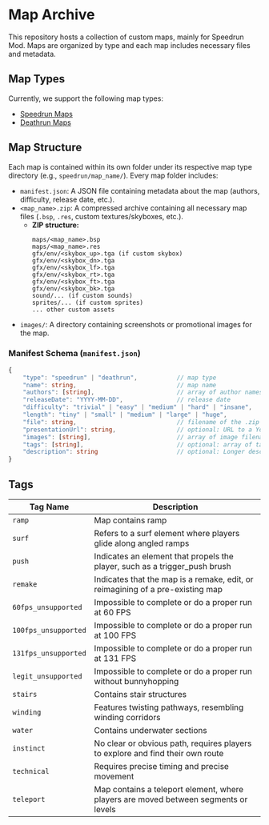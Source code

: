 # Map Archive

This repository hosts a collection of custom maps, mainly for Speedrun Mod.
Maps are organized by type and each map includes necessary files and metadata.

## Map Types

Currently, we support the following map types:

*   [Speedrun Maps](./speedrun/README.md)
*   [Deathrun Maps](./deathrun/README.md)

## Map Structure

Each map is contained within its own folder under its respective map type directory (e.g., `speedrun/map_name/`).
Every map folder includes:

*   `manifest.json`: A JSON file containing metadata about the map (authors, difficulty, release date, etc.).
*   `<map_name>.zip`: A compressed archive containing all necessary map files (`.bsp`, `.res`, custom textures/skyboxes, etc.).
    *   **ZIP structure:**
        ```
        maps/<map_name>.bsp
        maps/<map_name>.res
        gfx/env/<skybox_up>.tga (if custom skybox)
        gfx/env/<skybox_dn>.tga
        gfx/env/<skybox_lf>.tga
        gfx/env/<skybox_rt>.tga
        gfx/env/<skybox_ft>.tga
        gfx/env/<skybox_bk>.tga
        sound/... (if custom sounds)
        sprites/... (if custom sprites)
        ... other custom assets
        ```
*   `images/`: A directory containing screenshots or promotional images for the map.

### Manifest Schema (`manifest.json`)

```ts
{
    "type": "speedrun" | "deathrun",           // map type
    "name": string,                            // map name
    "authors": [string],                       // array of author names/nicknames/steamids
    "releaseDate": "YYYY-MM-DD",               // release date
    "difficulty": "trivial" | "easy" | "medium" | "hard" | "insane",
    "length": "tiny" | "small" | "medium" | "large" | "huge",
    "file": string,                            // filename of the .zip archive (e.g., "speedrun_enbo2.zip")
    "presentationUrl": string,                 // optional: URL to a YouTube video or similar
    "images": [string],                        // array of image filenames (relative to images/ dir)
    "tags": [string],                          // optional: array of tags (see below)
    "description": string                      // optional: Longer description of the map
}
```

## Tags

| Tag Name             | Description                                                                         |
|----------------------|-------------------------------------------------------------------------------------|
| `ramp`               | Map contains ramp                                                                   |
| `surf`               | Refers to a surf element where players glide along angled ramps                     |
| `push`               | Indicates an element that propels the player, such as a trigger_push brush          |
| `remake`             | Indicates that the map is a remake, edit, or reimagining of a pre-existing map      |
| `60fps_unsupported`  | Impossible to complete or do a proper run at 60 FPS                                 |
| `100fps_unsupported` | Impossible to complete or do a proper run at 100 FPS                                |
| `131fps_unsupported` | Impossible to complete or do a proper run at 131 FPS                                |
| `legit_unsupported`  | Impossible to complete or do a proper run without bunnyhopping                      |
| `stairs`             | Contains stair structures                                                           |
| `winding`            | Features twisting pathways, resembling winding corridors                            |
| `water`              | Contains underwater sections                                                        |
| `instinct`           | No clear or obvious path, requires players to explore and find their own route      |
| `technical`          | Requires precise timing and precise movement                                        |
| `teleport`           | Map contains a teleport element, where players are moved between segments or levels |